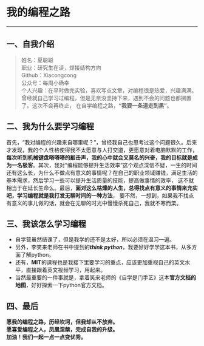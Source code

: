 # 我的编程之路
---
## 一、自我介绍
> 姓名：夏聪聪  
> 职业：研究生在读，焊接结构方向  
> Github：Xiacongcong  
> 公众号：每周小确幸  
> 个人兴趣：在平时做完实验，喜欢写点文章，对编程很是热爱，兴趣满满。曾经就自己学习过编程，但是无奈没坚持下来，遇到不会的问题也都搁置了。这次不会再终止，
在自学编程之路，**“我要一条道走到黑”**。   

## 二、我为什么要学习编程
首先，“我对编程的兴趣来自哪里呢？”，曾经我自己也思考过这个问题很久。后来才发现，我的个人性格使得我不太愿意与人打交道，更愿意对着电脑默默的工作，
**每次听到机械键盘嗒嗒嗒的敲击声，我的心中就会又莫名的兴奋，我的目标就是成为一名极客**。其次，我对“编程能够提升生活效率”这个观点深信不疑，一生的时间
还有这么长，为什么不做点有意义的事情呢？在自己的职业领域赚钱，满足生活的基本需求，然后学习一些可以提升生活质量的技能，提高做事情的效率，
这不就相当于在延长生命么。最后，**面对这么枯燥的人生，总得找点有意义的事情来充实吧，学习编程就是我打发无聊时间的一种方法**，
要不然，一想到，如果我不找点有意义的事儿做的话，就会在无聊的时光中慢慢杀死自己，我就不寒而栗。

## 三、我该怎么学习编程
- 自学营虽然结课了，但是我学的还不是太好，所以必须在温习一遍。  
- 另外，李笑来老师在书中提到的***think python***，我要好好学学这本书，从多方面了解python。  
- 还有，**MIT**的课程也是我接下里要学习的重点，应该更加重视自己的英文水平，直接跟着英文视频学习，用起来。  
- 当然最重要的一件事就是，拿着笑来老师的《自学是门手艺》这本**官方文档的地图**，好好探索一下python官方文档。

## 四、最后
**愿我的编程之路，历经坎坷，但我却从不放弃。**  
**愿喜爱编程之人，凤凰涅槃，完成自我的升级。**  
**加油！我们一起一点一点变优秀。**
